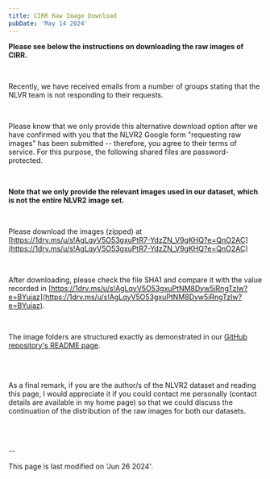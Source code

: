 ```yaml
---
title: CIRR Raw Image Download
pubDate: 'May 14 2024'
---
```


**Please see below the instructions on downloading the raw images of CIRR.**

<br/>

Recently, we have received emails from a number of groups stating that the NLVR team is not responding to their requests.

<br/>

Please know that we only provide this alternative download option after we have confirmed with you that the NLVR2 Google form "requesting raw images" has been submitted -- therefore, you agree to their terms of service. For this purpose, the following shared files are password-protected.

<br/>

**Note that we only provide the relevant images used in our dataset, which is not the entire NLVR2 image set.**

<br/>

Please download the images (zipped) at [https://1drv.ms/u/s!AgLqyV5O53gxuPtR7-YdzZN_V9gKHQ?e=QnO2AC](https://1drv.ms/u/s!AgLqyV5O53gxuPtR7-YdzZN_V9gKHQ?e=QnO2AC)

<br/>

After downloading, please check the file SHA1 and compare it with the value recorded in [https://1drv.ms/u/s!AgLqyV5O53gxuPtNM8Dyw5iRngTzlw?e=BYujaz](https://1drv.ms/u/s!AgLqyV5O53gxuPtNM8Dyw5iRngTzlw?e=BYujaz). 

<br/>

The image folders are structured exactly as demonstrated in our [GitHub repository's README page](https://github.com/Cuberick-Orion/CIRR#dataset-file-structure).


<br/>
<br/>

As a final remark, if you are the author/s of the NLVR2 dataset and reading this page, I would appreciate it if you could contact me personally (contact details are available in my home page) so that we could discuss the continuation of the distribution of the raw images for both our datasets.

<br/>
<br/>

--

This page is last modified on 'Jun 26 2024'.